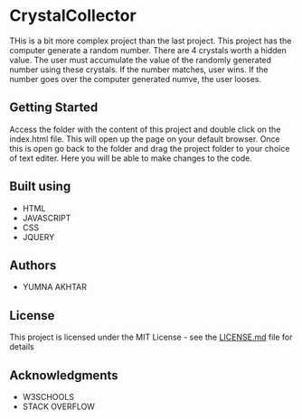 # CrystalCollector

THis is a bit more complex project than the last project. This project has the computer generate a random number. There are 4 crystals worth a hidden value. The user must accumulate the value of the randomly generated number using these crystals. If the number matches, user wins. If the number goes over the computer generated numve, the user looses. 

## Getting Started

Access the folder with the content of this project and double click on the index.html file. This will open up the page on your default browser. Once this is open go back to the folder and drag the project folder to your choice of text editer. Here you will be able to make changes to the code.

## Built using

* HTML
* JAVASCRIPT
* CSS
* JQUERY



## Authors

* YUMNA AKHTAR

## License

This project is licensed under the MIT License - see the [LICENSE.md](LICENSE.md) file for details

## Acknowledgments

* W3SCHOOLS
* STACK OVERFLOW

